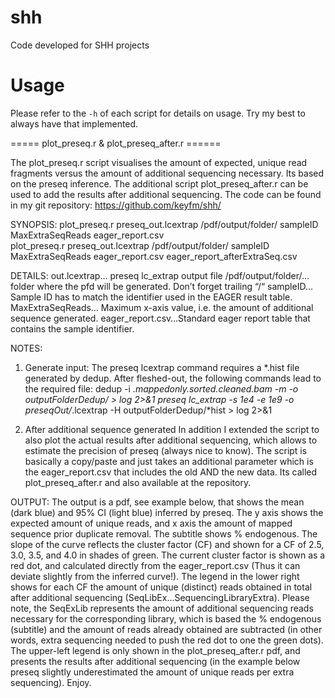 # shh
Code developed for SHH projects

# Usage
Please refer to the ``` -h ``` of each script for details on usage. Try my best to always have that implemented.

===== plot_preseq.r & plot_preseq_after.r ======

The plot_preseq.r script visualises the amount of expected, unique read fragments versus the amount of additional sequencing necessary. Its based on the preseq inference. The additional script plot_preseq_after.r can be used to add the results after additional sequencing.
The code can be found in my git repository: https://github.com/keyfm/shh/

SYNOPSIS:
plot_preseq.r preseq_out.lcextrap /pdf/output/folder/ sampleID MaxExtraSeqReads eager_report.csv	 
plot_preseq.r preseq_out.lcextrap /pdf/output/folder/ sampleID MaxExtraSeqReads eager_report.csv eager_report_afterExtraSeq.csv	

DETAILS:
out.lcextrap… preseq lc_extrap output file 
/pdf/output/folder/… folder where the pfd will be generated. Don’t forget trailing “/“ 
sampleID…Sample ID has to match the identifier used in the EAGER result table.
MaxExtraSeqReads… Maximum x-axis value, i.e. the amount of additional sequence generated.
eager_report.csv…Standard eager report table that contains the sample identifier.

NOTES:
1. Generate input:
The preseq  lcextrap command requires a *.hist file generated by dedup. After fleshed-out, the following commands lead to the required file:
dedup -i *.mappedonly.sorted.cleaned.bam -m -o outputFolderDedup/ > log 2>&1
preseq lc_extrap -s 1e4 -e 1e9 -o preseqOut/*.lcextrap -H outputFolderDedup/*hist > log 2>&1

2. After additional sequence generated
In addition I extended the script to also plot the actual results after additional sequencing, which allows to estimate the precision of preseq (always nice to know). The script is basically a copy/paste and just takes an additional parameter which is the eager_report.csv that includes the old AND the new data. Its called plot_preseq_after.r and also available at the repository.

OUTPUT:
The output is a pdf, see example below, that shows the mean (dark blue) and 95% CI (light blue) inferred by preseq. The y axis shows the expected amount of unique reads, and x axis the amount of mapped sequence prior duplicate removal. The subtitle shows % endogenous. The slope of the curve reflects the cluster factor (CF) and shown for a CF of 2.5, 3.0, 3.5, and 4.0 in shades of green. The current cluster factor is shown as a red dot, and calculated directly from the eager_report.csv (Thus it can deviate slightly from the inferred curve!). The legend in the lower right shows for each CF the amount of unique (distinct) reads obtained in total after additional sequencing (SeqLibEx…SequencingLibraryExtra). Please note, the SeqExLib represents the amount of additional sequencing reads necessary for the corresponding library, which is based the % endogenous (subtitle) and the amount of reads already obtained are subtracted (in other words, extra sequencing needed to push the red dot to one the green dots). The upper-left legend is only shown in the plot_preseq_after.r pdf, and presents the results after additional sequencing  (in the example below preseq slightly underestimated the amount of unique reads per extra sequencing). Enjoy. 

